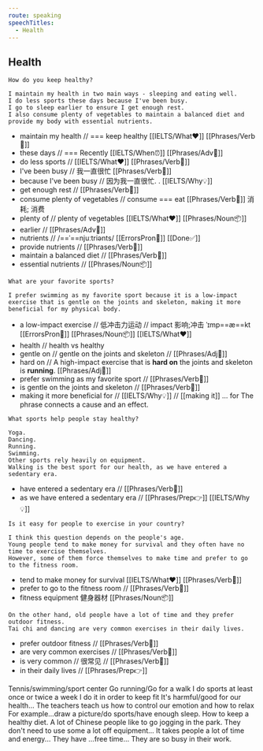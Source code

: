 ```yaml
---
route: speaking
speechTitles:
  - Health
---
```


## Health


```
How do you keep healthy?
```
```
I maintain my health in two main ways - sleeping and eating well. 
I do less sports these days because I've been busy. 
I go to sleep earlier to ensure I get enough rest. 
I also consume plenty of vegetables to maintain a balanced diet and provide my body with essential nutrients. 
```
- maintain my health // === keep healthy  [[IELTS/What❤️]]  [[Phrases/Verb🏃]] 
- these days // === Recently [[IELTS/When⏰]] [[Phrases/Adv💪]] 
- do less sports //  [[IELTS/What❤️]] [[Phrases/Verb🏃]] 
- I've been busy // 我一直很忙 [[Phrases/Verb🏃]] 
- because I've been busy // 因为我一直很忙. .  [[IELTS/Why💡]]  
- get enough rest // [[Phrases/Verb🏃]] 
- consume plenty of vegetables // consume === eat [[Phrases/Verb🏃]] 消耗; 消费
- plenty of // plenty of vegetables [[IELTS/What❤️]] [[Phrases/Noun📦]]
- earlier // [[Phrases/Adv💪]]
- nutrients // /==ˈ==njuːtriənts/  [[ErrorsPron🙊]] [[Done✅]] 
- provide nutrients // [[Phrases/Verb🏃]] 
- maintain a balanced diet //  [[Phrases/Verb🏃]] 
- essential nutrients // [[Phrases/Noun📦]] 
```
What are your favorite sports?
```
```
I prefer swimming as my favorite sport because it is a low-impact exercise that is gentle on the joints and skeleton, making it more beneficial for my physical body. 
```
- a low-impact exercise // 低冲击力运动 // impact 影响;冲击 ˈɪmp==æ==kt [[ErrorsPron🙊]] [[Phrases/Noun📦]] [[IELTS/What❤️]] 
- health // health vs healthy 
- gentle on  // gentle on the joints and skeleton // [[Phrases/Adj🎨]] 
- hard on  // A high-impact exercise that is **hard on** the joints and skeleton is **running**. [[Phrases/Adj🎨]] 
- prefer swimming as my favorite sport // [[Phrases/Verb🏃]] 
- is gentle on the joints and skeleton // [[Phrases/Verb🏃]] 
- making it more beneficial for // [[IELTS/Why💡]]  // [[making it]] ...  for The phrase connects a cause and an effect. 


```
What sports help people stay healthy?
```
```
Yoga. 
Dancing. 
Running. 
Swimming. 
Other sports rely heavily on equipment.
Walking is the best sport for our health, as we have entered a sedentary era. 
```
- have entered a sedentary era // [[Phrases/Verb🏃]] 
- as we have entered a sedentary era // [[Phrases/Prep👉]] [[IELTS/Why💡]] 

```
Is it easy for people to exercise in your country?
```
```
I think this question depends on the people's age. 
Young people tend to make money for survival and they often have no time to exercise themselves. 
However, some of them force themselves to make time and prefer to go to the fitness room. 
```
- tend to make money for survival [[IELTS/What❤️]] [[Phrases/Verb🏃]] 
- prefer to go to the fitness room // [[Phrases/Verb🏃]] 
- fitness equipment 健身器材 [[Phrases/Noun📦]] 
```
On the other hand, old people have a lot of time and they prefer outdoor fitness. 
Tai chi and dancing are very common exercises in their daily lives.
```
- prefer outdoor fitness // [[Phrases/Verb🏃]] 
- are very common exercises // [[Phrases/Verb🏃]] 
- is very common // 很常见 // [[Phrases/Verb🏃]] 
- in their daily lives // [[Phrases/Prep👉]] 

Tennis/swimming/sport center
Go running/Go for a walk
I do sports at least once or twice a week
I do it in order to keep fit
It's harmful/good for our health...
The teachers teach us how to control our emotion and how to relax
For example...draw a picture/do sports/have enough sleep.
How to keep a healthy diet. 
A lot of Chinese people like to go jogging in the park.
They don't need to use some a lot off equipment...
It takes people a lot of time and energy...
They have ...free time... 
They are so busy in their work. 